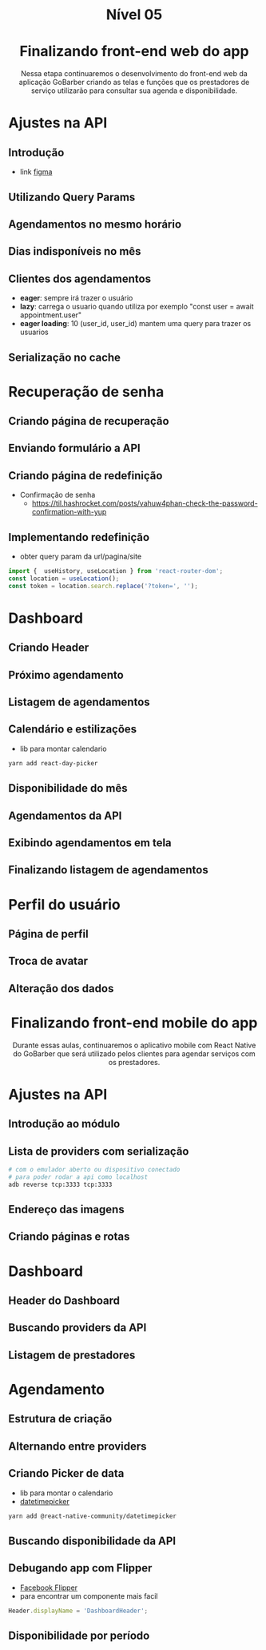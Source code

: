 <p align="center">
  <h1 align="center">Nível 05</h1>
</p>

<p align="center">
  <h1 align="center">Finalizando front-end web do app</h1>
  <p align="center">
    Nessa etapa continuaremos o desenvolvimento do front-end web da aplicação GoBarber criando as telas e funções que os prestadores de serviço utilizarão para consultar sua agenda e disponibilidade.
    <br />
  </p>
</p>

# Ajustes na API

## Introdução
- link [figma](https://www.figma.com/file/8VsqsD30wcdPCeM7LqjUxe/GoBarber-(Copy))

## Utilizando Query Params
## Agendamentos no mesmo horário
## Dias indisponíveis no mês
## Clientes dos agendamentos

- **eager**: sempre irá trazer o usuário
- **lazy**: carrega o usuario quando utiliza por exemplo "const user = await appointment.user"
- **eager loading**: 10 (user_id, user_id) mantem uma query para trazer os usuarios
 
## Serialização no cache

# Recuperação de senha

## Criando página de recuperação

## Enviando formulário a API

## Criando página de redefinição
- Confirmação de senha
  - https://til.hashrocket.com/posts/vahuw4phan-check-the-password-confirmation-with-yup

## Implementando redefinição
- obter query param da url/pagina/site
```javascript
import {  useHistory, useLocation } from 'react-router-dom';
const location = useLocation();
const token = location.search.replace('?token=', '');
```
# Dashboard

## Criando Header
## Próximo agendamento
## Listagem de agendamentos
## Calendário e estilizações
- lib para montar calendario
```sh
yarn add react-day-picker
```

## Disponibilidade do mês
## Agendamentos da API
## Exibindo agendamentos em tela
## Finalizando listagem de agendamentos

# Perfil do usuário

## Página de perfil
## Troca de avatar
## Alteração dos dados



<p align="center">
  <h1 align="center">Finalizando front-end mobile do app</h1>
  <p align="center">
    Durante essas aulas, continuaremos o aplicativo mobile com React Native do GoBarber que será utilizado pelos clientes para agendar serviços com os prestadores.
    <br />
  </p>
</p>

# Ajustes na API
## Introdução ao módulo
## Lista de providers com serialização
```sh
# com o emulador aberto ou dispositivo conectado
# para poder rodar a api como localhost
adb reverse tcp:3333 tcp:3333
```
## Endereço das imagens
## Criando páginas e rotas

# Dashboard
## Header do Dashboard
## Buscando providers da API
## Listagem de prestadores

# Agendamento
## Estrutura de criação
## Alternando entre providers
## Criando Picker de data
- lib para montar o calendario
- [datetimepicker](https://github.com/react-native-community/datetimepicker)
```sh
yarn add @react-native-community/datetimepicker
```
## Buscando disponibilidade da API
## Debugando app com Flipper
- [Facebook Flipper](https://fbflipper.com/)
- para encontrar um componente mais facil
```javascript
Header.displayName = 'DashboardHeader';
```
## Disponibilidade por período
